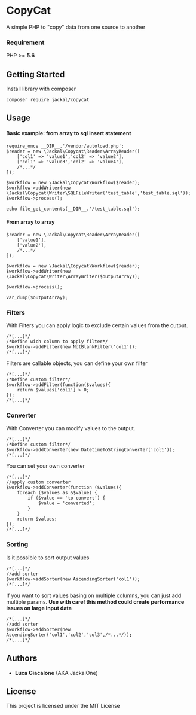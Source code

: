 # CopyCat
A simple PHP to "copy" data from one source to another

### Requirement
PHP >= **5.6**

## Getting Started
Install library with composer
```
composer require jackal/copycat
```
## Usage
#### Basic example: from array to sql insert statement
```
require_once __DIR__.'/vendor/autoload.php';
$reader = new \Jackal\Copycat\Reader\ArrayReader([
    ['col1' => 'value1','col2' => 'value2'],
    ['col1' => 'value3','col2' => 'value4'],
    /*...*/
]);

$workflow = new \Jackal\Copycat\Workflow($reader);
$workflow->addWriter(new \Jackal\Copycat\Writer\SQLFileWriter('test_table','test_table.sql'));
$workflow->process();

echo file_get_contents(__DIR__.'/test_table.sql');
```
#### From array to array
```
$reader = new \Jackal\Copycat\Reader\ArrayReader([
    ['value1'],
    ['value2'],
    /*...*/
]);

$workflow = new \Jackal\Copycat\Workflow($reader);
$workflow->addWriter(new \Jackal\Copycat\Writer\ArrayWriter($outputArray));

$workflow->process();

var_dump($outputArray);

```
### Filters
With Filters you can apply logic to exclude certain values from the output.
```
/*[...]*/
/*Define wich column to apply filter*/
$workflow->addFilter(new NotBlankFilter('col1'));
/*[...]*/
```
Filters are callable objects, you can define your own filter
```
/*[...]*/
/*Define custom filter*/
$workflow->addFilter(function($values){
    return $values['col1'] > 0;
});
/*[...]*/
```
### Converter
With Converter you can modify values to the output.
```
/*[...]*/
/*Define custom filter*/
$workflow->addConverter(new DatetimeToStringConverter('col1'));
/*[...]*/
```
You can set your own converter
```
/*[...]*/
//apply custom converter
$workflow->addConverter(function ($values){
    foreach ($values as &$value) {
        if ($value == 'to convert') {
            $value = 'converted';
        }
    }
    return $values;
});
/*[...]*/
```
### Sorting
Is it possible to sort output values
```
/*[...]*/
//add sorter
$workflow->addSorter(new AscendingSorter('col1'));
/*[...]*/
```
If you want to sort values basing on multiple columns, you can just add multiple params.
**Use with care! this method could create performance issues on large input data**
```
/*[...]*/
//add sorter
$workflow->addSorter(new AscendingSorter('col1','col2','col3',/*...*/));
/*[...]*/
```
## Authors
* **Luca Giacalone** (AKA JackalOne)

## License
This project is licensed under the MIT License
